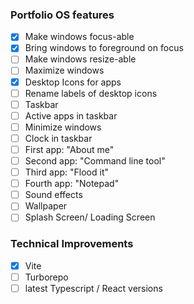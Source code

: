 ### Portfolio OS features

- [x] Make windows focus-able
- [x] Bring windows to foreground on focus
- [ ] Make windows resize-able
- [ ] Maximize windows
- [x] Desktop Icons for apps
- [ ] Rename labels of desktop icons
- [ ] Taskbar
- [ ] Active apps in taskbar
- [ ] Minimize windows
- [ ] Clock in taskbar
- [ ] First app: "About me"
- [ ] Second app: "Command line tool"
- [ ] Third app: "Flood it"
- [ ] Fourth app: "Notepad"
- [ ] Sound effects
- [ ] Wallpaper
- [ ] Splash Screen/ Loading Screen

### Technical Improvements

- [x] Vite
- [ ] Turborepo
- [ ] latest Typescript / React versions

